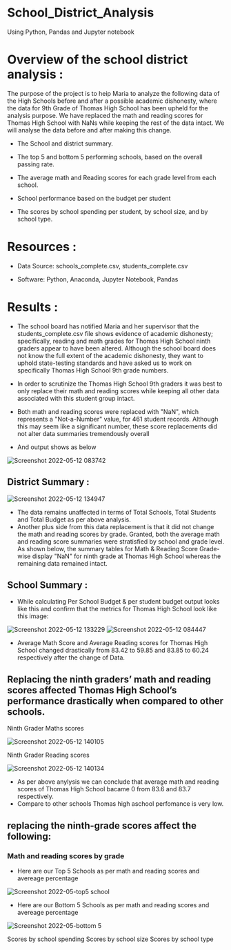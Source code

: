 # School_District_Analysis
Using Python, Pandas and Jupyter notebook

# Overview of the school district analysis :

The purpose of the project is to heip Maria to analyze the following data of the High Schools before and after a possible academic dishonesty, where the data for 9th Grade of Thomas High School has been upheld for the analysis purpose. We have replaced the math and reading scores for Thomas High School with NaNs while keeping the rest of the data intact. We will analyse the data before and after making this change.

- The School and district summary.

- The top 5 and bottom 5 performing schools, based on the overall passing rate.

- The average math and Reading scores for each grade level from each school.

- School performance based on the budget per student

- The scores by school spending per student, by school size, and by school type.

# Resources :

- Data Source: schools_complete.csv, students_complete.csv

- Software: Python, Anaconda, Jupyter Notebook, Pandas

# Results :

- The school board has notified Maria and her supervisor that the students_complete.csv file shows evidence of academic dishonesty; specifically, reading and math grades for Thomas High School ninth graders appear to have been altered. Although the school board does not know the full extent of the academic dishonesty, they want to uphold state-testing standards and have asked us to work on specifically Thomas High School 9th grade numbers.

- In order to scrutinize the Thomas High School 9th graders it was best to only replace their math and reading scores while keeping all other data associated with this student group intact.

- Both math and reading scores were replaced with "NaN", which represents a "Not-a-Number" value, for 461 student records. Although this may seem like a significant number, these score replacements did not alter data summaries tremendously overall
- And output shows as below

![Screenshot 2022-05-12 083742](https://user-images.githubusercontent.com/96400887/168114613-720c7cac-58d3-4876-b31a-48e9f72a03fa.png)

## District Summary :

![Screenshot 2022-05-12 134947](https://user-images.githubusercontent.com/96400887/168165761-733749d9-5351-43dd-bda0-3f243a816185.png)

- The data remains unaffected in terms of Total Schools, Total Students and Total Budget as per above analysis.
- Another plus side from this data replacement is that it did not change the math and reading scores by grade. Granted, both the average math and reading score summaries were stratisfied by school and grade level. As shown below, the summary tables for Math & Reading Score Grade-wise display "NaN" for ninth grade at Thomas High School whereas the remaining data remained intact.


## School Summary :

- While calculating Per School Budget & per student budget output looks like this and confirm that the metrics for Thomas High School look like this image:

![Screenshot 2022-05-12 133229](https://user-images.githubusercontent.com/96400887/168164377-e49d5aa6-46b9-434e-83d8-3a84209b3614.png)
![Screenshot 2022-05-12 084447](https://user-images.githubusercontent.com/96400887/168117503-cd40768c-57c3-4c44-92c1-41e192f88053.png)

- Average Math Score and Average Reading scores for Thomas High School changed drastically from 83.42 to 59.85 and 83.85 to 60.24 respectively after the change of Data.


## Replacing the ninth graders’ math and reading scores affected Thomas High School’s performance drastically when compared to other schools.

Ninth Grader Maths scores

![Screenshot 2022-05-12 140105](https://user-images.githubusercontent.com/96400887/168167479-61743dac-b4e8-4356-b901-e5ee4fd6b1e7.png)

Ninth Grader Reading scores

![Screenshot 2022-05-12 140134](https://user-images.githubusercontent.com/96400887/168167494-037fe760-fc1e-499b-9ac8-4ec9c879bcda.png)


- As per above anylysis we can conclude that average math and reading scores of Thomas High School bacame 0 from 83.6 and 83.7 respectively. 
- Compare to other schools Thomas high aschool perfomance is very low.

## replacing the ninth-grade scores affect the following:

### Math and reading scores by grade
- Here are our Top 5 Schools as per math and reading scores and avereage percentage 

![Screenshot 2022-05-top5 school](https://user-images.githubusercontent.com/96400887/168186364-fdbf62f5-ea06-44df-8adb-e326228f6458.png)

- Here are our Bottom 5 Schools as per math and reading scores and avereage percentage 

![Screenshot 2022-05-bottom 5](https://user-images.githubusercontent.com/96400887/168186531-d43d33a8-9d7a-43e3-8ea1-5c2f91e2fdef.png)








Scores by school spending
Scores by school size
Scores by school type





